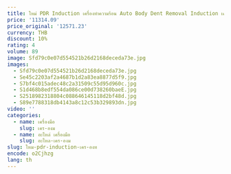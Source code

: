 ```yaml
---
title: ใหม่ PDR Induction เครื่องทําความร้อน Auto Body Dent Removal Induction เครื่องทําความร้อนถอด Paintless Dent Repair เครื่องมือ 220V 150KHZ 51621
price: '11314.09'
price_original: '12571.23'
currency: THB
discount: 10%
rating: 4
volume: 89
image: Sfd79c0e07d554521b26d2168deceda73e.jpg
images:
  - Sfd79c0e07d554521b26d2168deceda73e.jpg
  - Se45c2203af2a4687b1d2a83ea8877d5f9.jpg
  - S7bf4c015adec48c2a31509c55d95d960c.jpg
  - S1d468b8edf554da086ce00d738260baeE.jpg
  - S2518982318804c088646145118d2bf48d.jpg
  - S89e7788318db4143a8c12c53b329893dn.jpg
video: ''
categories:
  - name: เครื่องมือ
    slug: เคร-องม
  - name: อะไหล่ เครื่องมือ
    slug: อะไหล-เคร-องม
slug: ใหม-pdr-induction-เคร-องท
encode: o2Cjhzg
lang: th
---
```

  